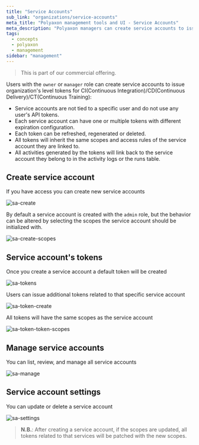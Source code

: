 ```yaml
---
title: "Service Accounts"
sub_link: "organizations/service-accounts"
meta_title: "Polyaxon management tools and UI - Service Accounts"
meta_description: "Polyaxon managers can create service accounts to issue organization level tokens for CE(Continuous Integration)/CD(Continuous Delivery)/CT(Continuous Training)."
tags:
  - concepts
  - polyaxon
  - management
sidebar: "management"
---
```


<blockquote class="commercial">This is part of our commercial offering.</blockquote>

Users with the `owner` or `manager` role can create service accounts to issue organization's level tokens for CI(Continuous Integration)/CD(Continuous Delivery)/CT(Continuous Training): 

 * Service accounts are not tied to a specific user and do not use any user's API tokens.
 * Each service account can have one or multiple tokens with different expiration configuration.
 * Each token can be refreshed, regenerated or deleted.
 * All tokens will inherit the same scopes and access rules of the service account they are linked to.
 * All activities generated by the tokens will link back to the service account they belong to in the activity logs or the runs table.

## Create service account

If you have access you can create new service accounts

![sa-create](../../../../content/images/dashboard/sa/create.png)

By default a service account is created with the `admin` role, but the behavior can be altered by selecting the scopes the service account should be initialized with.

![sa-create-scopes](../../../../content/images/dashboard/sa/create-scopes.png)

## Service account's tokens

Once you create a service account a default token will be created

![sa-tokens](../../../../content/images/dashboard/sa/tokens.png)

Users can issue additional tokens related to that specific service account

![sa-token-create](../../../../content/images/dashboard/sa/token-create.png)

All tokens will have the same scopes as the service account

![sa-token-token-scopes](../../../../content/images/dashboard/sa/token-scopes.png)


## Manage service accounts

You can list, review, and manage all service accounts

![sa-manage](../../../../content/images/dashboard/sa/manage.png)

## Service account settings

You can update or delete a service account

![sa-settings](../../../../content/images/dashboard/sa/settings.png)

> **N.B.**: After creating a service account, if the scopes are updated, all tokens related to that services will be patched with the new scopes. 
